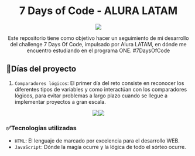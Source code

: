 <h1 align="center">7 Days of Code - ALURA LATAM</h1>
<p align="center"><img src="https://github.com/user-attachments/assets/9518b3d2-3f44-4a9e-a344-98f744fb13e5"></p>
<p align="center">Este repositorio tiene como objetivo hacer un seguimiento de mi desarrollo del challenge 7 Days Of Code, impulsado por Alura LATAM, en dónde me encuentro estudiando en el programa ONE. #7DaysOfCode</p>

## :hammer:Días del proyecto

1. `Comparadores lógicos`: El primer día del reto consiste en reconocer los diferentes tipos de variables y como interactúan con los comparadores lógicos, para evitar problemas a largo plazo cuando se llegue a implementar proyectos a gran escala.
<p align="center"><img src="https://github.com/user-attachments/assets/41ae44f4-8583-4a9f-90ab-9ac7ce4bd67c"><img src="https://github.com/user-attachments/assets/702a6cf7-1dff-4282-a7d9-1c2017011e7b"></p>


### :white_check_mark:Tecnologías utilizadas
- `HTML`: El lenguaje de marcado por excelencia para el desarrollo WEB.
- `JavaScript`: Dónde la magía ocurre y la lógica de todo el sórteo ocurre.



